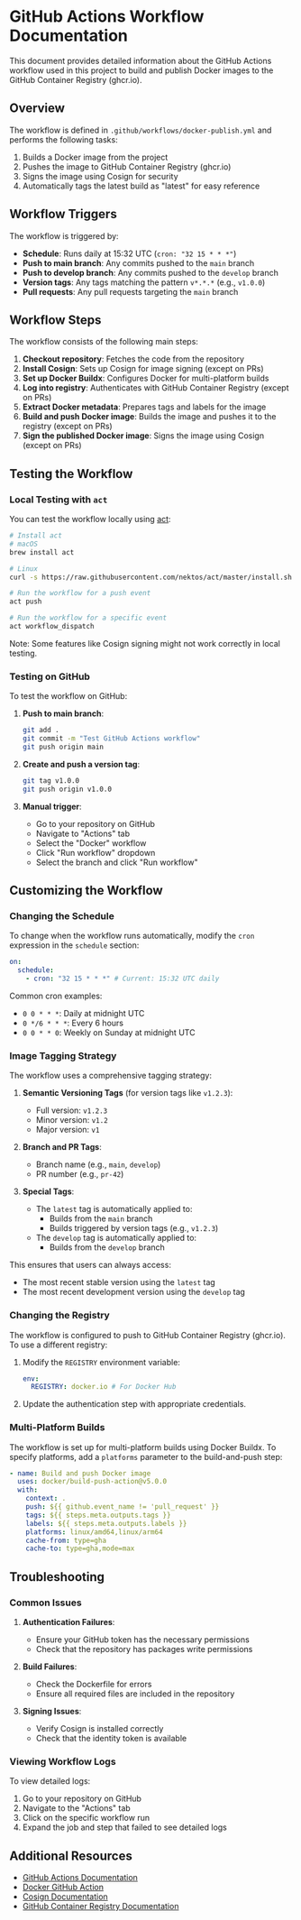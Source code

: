 # GitHub Actions Workflow Documentation

This document provides detailed information about the GitHub Actions workflow used in this project to build and publish Docker images to the GitHub Container Registry (ghcr.io).

## Overview

The workflow is defined in `.github/workflows/docker-publish.yml` and performs the following tasks:

1. Builds a Docker image from the project
2. Pushes the image to GitHub Container Registry (ghcr.io)
3. Signs the image using Cosign for security
4. Automatically tags the latest build as "latest" for easy reference

## Workflow Triggers

The workflow is triggered by:

- **Schedule**: Runs daily at 15:32 UTC (`cron: "32 15 * * *"`)
- **Push to main branch**: Any commits pushed to the `main` branch
- **Push to develop branch**: Any commits pushed to the `develop` branch
- **Version tags**: Any tags matching the pattern `v*.*.*` (e.g., `v1.0.0`)
- **Pull requests**: Any pull requests targeting the `main` branch

## Workflow Steps

The workflow consists of the following main steps:

1. **Checkout repository**: Fetches the code from the repository
2. **Install Cosign**: Sets up Cosign for image signing (except on PRs)
3. **Set up Docker Buildx**: Configures Docker for multi-platform builds
4. **Log into registry**: Authenticates with GitHub Container Registry (except on PRs)
5. **Extract Docker metadata**: Prepares tags and labels for the image
6. **Build and push Docker image**: Builds the image and pushes it to the registry (except on PRs)
7. **Sign the published Docker image**: Signs the image using Cosign (except on PRs)

## Testing the Workflow

### Local Testing with `act`

You can test the workflow locally using [act](https://github.com/nektos/act):

```bash
# Install act
# macOS
brew install act

# Linux
curl -s https://raw.githubusercontent.com/nektos/act/master/install.sh | sudo bash

# Run the workflow for a push event
act push

# Run the workflow for a specific event
act workflow_dispatch
```

Note: Some features like Cosign signing might not work correctly in local testing.

### Testing on GitHub

To test the workflow on GitHub:

1. **Push to main branch**:

   ```bash
   git add .
   git commit -m "Test GitHub Actions workflow"
   git push origin main
   ```

2. **Create and push a version tag**:

   ```bash
   git tag v1.0.0
   git push origin v1.0.0
   ```

3. **Manual trigger**:
   - Go to your repository on GitHub
   - Navigate to "Actions" tab
   - Select the "Docker" workflow
   - Click "Run workflow" dropdown
   - Select the branch and click "Run workflow"

## Customizing the Workflow

### Changing the Schedule

To change when the workflow runs automatically, modify the `cron` expression in the `schedule` section:

```yaml
on:
  schedule:
    - cron: "32 15 * * *" # Current: 15:32 UTC daily
```

Common cron examples:

- `0 0 * * *`: Daily at midnight UTC
- `0 */6 * * *`: Every 6 hours
- `0 0 * * 0`: Weekly on Sunday at midnight UTC

### Image Tagging Strategy

The workflow uses a comprehensive tagging strategy:

1. **Semantic Versioning Tags** (for version tags like `v1.2.3`):

   - Full version: `v1.2.3`
   - Minor version: `v1.2`
   - Major version: `v1`

2. **Branch and PR Tags**:

   - Branch name (e.g., `main`, `develop`)
   - PR number (e.g., `pr-42`)

3. **Special Tags**:
   - The `latest` tag is automatically applied to:
     - Builds from the `main` branch
     - Builds triggered by version tags (e.g., `v1.2.3`)
   - The `develop` tag is automatically applied to:
     - Builds from the `develop` branch

This ensures that users can always access:

- The most recent stable version using the `latest` tag
- The most recent development version using the `develop` tag

### Changing the Registry

The workflow is configured to push to GitHub Container Registry (ghcr.io). To use a different registry:

1. Modify the `REGISTRY` environment variable:

   ```yaml
   env:
     REGISTRY: docker.io # For Docker Hub
   ```

2. Update the authentication step with appropriate credentials.

### Multi-Platform Builds

The workflow is set up for multi-platform builds using Docker Buildx. To specify platforms, add a `platforms` parameter to the build-and-push step:

```yaml
- name: Build and push Docker image
  uses: docker/build-push-action@v5.0.0
  with:
    context: .
    push: ${{ github.event_name != 'pull_request' }}
    tags: ${{ steps.meta.outputs.tags }}
    labels: ${{ steps.meta.outputs.labels }}
    platforms: linux/amd64,linux/arm64
    cache-from: type=gha
    cache-to: type=gha,mode=max
```

## Troubleshooting

### Common Issues

1. **Authentication Failures**:

   - Ensure your GitHub token has the necessary permissions
   - Check that the repository has packages write permissions

2. **Build Failures**:

   - Check the Dockerfile for errors
   - Ensure all required files are included in the repository

3. **Signing Issues**:
   - Verify Cosign is installed correctly
   - Check that the identity token is available

### Viewing Workflow Logs

To view detailed logs:

1. Go to your repository on GitHub
2. Navigate to the "Actions" tab
3. Click on the specific workflow run
4. Expand the job and step that failed to see detailed logs

## Additional Resources

- [GitHub Actions Documentation](https://docs.github.com/en/actions)
- [Docker GitHub Action](https://github.com/docker/build-push-action)
- [Cosign Documentation](https://github.com/sigstore/cosign)
- [GitHub Container Registry Documentation](https://docs.github.com/en/packages/working-with-a-github-packages-registry/working-with-the-container-registry)
